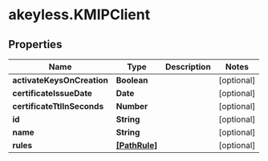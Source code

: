 # akeyless.KMIPClient

## Properties

Name | Type | Description | Notes
------------ | ------------- | ------------- | -------------
**activateKeysOnCreation** | **Boolean** |  | [optional] 
**certificateIssueDate** | **Date** |  | [optional] 
**certificateTtlInSeconds** | **Number** |  | [optional] 
**id** | **String** |  | [optional] 
**name** | **String** |  | [optional] 
**rules** | [**[PathRule]**](PathRule.md) |  | [optional] 


